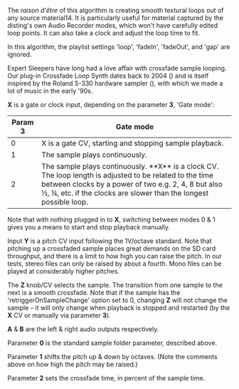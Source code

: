
The *raison d'être* of this algorithm is creating smooth textural
loops out of any source material14. It is particularly useful for
material captured by the disting's own Audio Recorder modes, which
won't have carefully edited loop points. It can also take a clock and
adjust the loop time to fit.

In this algorithm, the playlist settings 'loop', 'fadeIn', 'fadeOut',
and 'gap' are ignored.

Expert Sleepers have long had a love affair with crossfade sample
looping. Our plug-in Crossfade Loop Synth dates back to 2004 () and is
itself inspired by the Roland S-330 hardware sampler (), with which we
made a lot of music in the early '90s.

**X** is a gate or clock input, depending on the parameter **3**, 'Gate mode':

<table>
<thead>
<tr class="header">
<th><strong>Param 3</strong></th>
<th><strong>Gate mode</strong></th>
</tr>
</thead>
<tbody>
<tr class="odd">
<td>0</td>
<td>X is a gate CV, starting and stopping sample playback.</td>
</tr>
<tr class="even">
<td>1</td>
<td>The sample plays continuously.</td>
</tr>
<tr class="odd">
<td>2</td>
<td>The sample plays continuously. **X** is a clock CV. The loop length is adjusted to be related to the time between clocks by a power of two e.g. 2, 4, 8 but also ½, ¼, etc. if the clocks are slower than the longest possible loop.</td>
</tr>
</tbody>
</table>

Note that with nothing plugged in to **X**, switching between modes 0 & 1 gives you a means to start and stop playback
manually.

Input **Y** is a pitch CV input following the 1V/octave standard. Note that pitching up a crossfaded sample places great
demands on the SD card throughput, and there is a limit to how high you can raise the pitch. In our tests, stereo files
can only be raised by about a fourth. Mono files can be played at considerably higher pitches.

The **Z** knob/CV selects the sample. The transition from one sample to the next is a smooth crossfade. Note that if the
sample has the
'retriggerOnSampleChange' option set to 0, changing **Z** will not change the sample – it will only change when playback is
stopped and restarted
(by the **X** CV or manually via parameter **3**).

**A** & **B** are the left & right audio outputs respectively.

Parameter **0** is the standard sample folder parameter, described above.

Parameter **1** shifts the pitch up & down by octaves. (Note the comments above on how high the pitch may be raised.)

Parameter **2** sets the crossfade time, in percent of the sample time.
